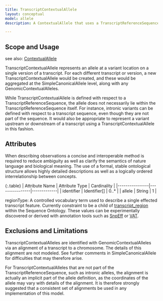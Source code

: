 ```yaml
---
title: TranscriptContextualAllele
layout: conceptual
model: allele
description: A ContextualAllele that uses a TranscriptReferenceSequence as its ReferenceSequence.

---
```


Scope and Usage
---------------

see also: [ContextualAllele](contextual_allele.html)

TranscriptContextualAllele represents an allele at a variant location on a single version of a transcript.  For each different transcript or version, a new TranscriptContextualAllele would be created, and these would be aggregated at the SimpleCanonicalAllele level, along with any GenomicContextualAlleles.

While TranscriptContextualAllele is defined with respect to a TranscriptReferenceSequence, the allele does not necessarily lie within the TranscriptReferenceSequence itself.  For instance, intronic variants can be defined with respect to a transcript sequence, even though they are not part of the sequence.   It would also be appropriate to represent a variant upstream or downstream of a transcript using a TranscriptContextualAllele in this fashion.


Attributes
----------

When describing observations a concise and interoperable method is required to reduce ambiguity as well as clarify the semantics of nature language and biological meaning. The use of a formal, stable ontological structure allows highly detailed descriptions as well as a logically ordered interrelationship between concepts.

{:.table}
| Attribute Name | Attribute Type | Cardinality |
|----------------|----------------|-------------|
|   identifier   | Identifier[]   |    0..*     |
|   allele   | String   |    1    |

regionType: A controlled vocabulary term used to describe a single effected transcript feature. Currently constraint to be a child of [transcript_region](http://www.sequenceontology.org/browser/current_svn/term/SO:0000833) within the Sequence Ontology.  These values can be experimentally discovered or derived with annotation tools such as [SnpEff](http://snpeff.sourceforge.net/) or [VAT](http://www.yandell-lab.org/software/vaast.html).


Exclusions and Limitations
--------------------------

TranscriptContextualAlleles are identified with GenomicContextualAlleles via an alignment of a transcript to a chromosome.  The details of this alignment are not modeled.  See further comments in SimpleCanonicalAllele for difficulties that may therefore arise.

For TranscriptContextualAlleles that are not part of the TranscriptReferenceSequence, such as intronic alleles, the alignment is actually an implicit part of the allele definition, as the coordinates of the allele may vary with details of the alignment.  It is therefore strongly suggested that a consistent set of alignments be used in any implementation of this model.
